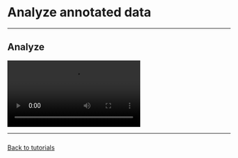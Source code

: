 # Analyze annotated data

-----------------------------

## Analyze

![](./etc/screencasts/sppas-analyse.mp4)


--------------

### 

[Back to tutorials](./tutorial.html)
